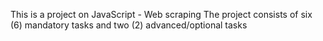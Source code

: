 This is a project on JavaScript - Web scraping
The project consists of six (6) mandatory tasks and two (2) advanced/optional tasks
